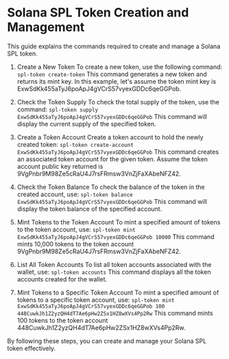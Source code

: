 # Solana SPL Token Creation and Management

This guide explains the commands required to create and manage a Solana SPL token.

1. Create a New Token
To create a new token, use the following command:
```spl-token create-token```
This command generates a new token and returns its mint key. In this example, let's assume the token mint key is ExwSdKk455aTyJ6poApJ4gVCrS57vyexGDDc6qeGGPob.

2. Check the Token Supply
To check the total supply of the token, use the command:
```spl-token supply ExwSdKk455aTyJ6poApJ4gVCrS57vyexGDDc6qeGGPob```
This command will display the current supply of the specified token.

3. Create a Token Account
Create a token account to hold the newly created token:
```spl-token create-account ExwSdKk455aTyJ6poApJ4gVCrS57vyexGDDc6qeGGPob```
This command creates an associated token account for the given token. Assume the token account public key returned is 9VgPnbr9M98Ze5cRaU4J7rsFRmsw3VnZjFaXAbeNFZ42.

4. Check the Token Balance
To check the balance of the token in the created account, use:
```spl-token balance ExwSdKk455aTyJ6poApJ4gVCrS57vyexGDDc6qeGGPob```
This command will display the token balance of the specified account.

5. Mint Tokens to the Token Account
To mint a specified amount of tokens to the token account, use:
```spl-token mint ExwSdKk455aTyJ6poApJ4gVCrS57vyexGDDc6qeGGPob 10000```
This command mints 10,000 tokens to the token account 9VgPnbr9M98Ze5cRaU4J7rsFRmsw3VnZjFaXAbeNFZ42.

6. List All Token Accounts
To list all token accounts associated with the wallet, use:
```spl-token accounts```
This command displays all the token accounts created for the wallet.

7. Mint Tokens to a Specific Token Account
To mint a specified amount of tokens to a specific token account, use:
```spl-token mint ExwSdKk455aTyJ6poApJ4gVCrS57vyexGDDc6qeGGPob 100 448CuwkJh1Z2yzQH4dT7Ae6pHw2ZSx1HZ8wXVs4Pp2Rw```
This command mints 100 tokens to the token account 448CuwkJh1Z2yzQH4dT7Ae6pHw2ZSx1HZ8wXVs4Pp2Rw.

By following these steps, you can create and manage your Solana SPL token effectively.
